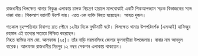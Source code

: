 রাজধানীর খিলক্ষেত থানার নিকুঞ্জ এলাকায় চালক নিয়ন্ত্রণ হারালে মালবোঝাই একটি পিকআপভ্যান সড়ক বিভাজকের সঙ্গে ধাক্কা খায়। পিকআপ ভ্যানটি উল্টে যায়। এতে এক ব্যক্তি নিহত হয়েছেন। আহত দুজন।

গতকাল বৃহস্পতিবার দিবাগত রাত পৌনে ১২টার দিকে দুর্ঘটনাটি ঘটে। খিলক্ষেত থানার উপপরিদর্শক (এসআই) হাফিজুর রহমান এই তথ্যের সত্যতা নিশ্চিত করেছেন।  
নিহত ব্যক্তির নাম মো. আলফাজ (২৫)। তাঁর বাড়ি ময়মনসিংহ জেলার ফুলবাড়ীয়া উপজেলায়। বাবার নাম আবদুল বারেক। আলফাজ রাজধানীর মিরপুর ১২ নম্বর সেকশন এলাকায় থাকতেন।
